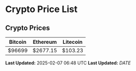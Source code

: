 # Crypto Price List

## Crypto Prices
| Bitcoin | Ethereum | Litecoin |
| ------- | -------- | -------- |
| $96699 | $2677.15 | $103.23 |
**Last Updated:** 2025-02-07 06:48 UTC
**Last Updated:** $DATE$
